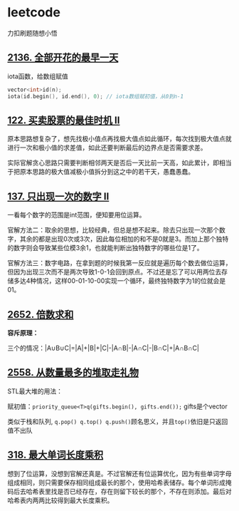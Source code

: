 # leetcode
力扣刷题随想小悟

## [2136. 全部开花的最早一天](https://leetcode.cn/problems/earliest-possible-day-of-full-bloom/)

iota函数，给数组赋值
```C++
vector<int>id(n);
iota(id.begin(), id.end(), 0); // iota数组赋初值，从0到n-1
```

## [122. 买卖股票的最佳时机 II](https://leetcode.cn/problems/best-time-to-buy-and-sell-stock-ii/)

原本思路想复杂了，想先找极小值点再找极大值点如此循环，每次找到极大值点就进行一次和极小值的求差值，如此还要判断最后的边界点是否需要求差。

实际官解贪心思路只需要判断相邻两天是否后一天比前一天高，如此累计，即相当于把原本思路的极大值减极小值拆分到这之中的若干天，愚蠢愚蠢。

## [137. 只出现一次的数字 II](https://leetcode.cn/problems/single-number-ii/)

一看每个数字的范围是int范围，便知要用位运算。

官解方法二：取余的思想，比较经典，但总是想不起来。除去只出现一次那个数字，其余的都是出现0次或3次，因此每位相加的和不是0就是3。而加上那个独特的数字则会导致某些位模3余1，也就能判断出独特数字的哪些位是1了。

官解方法三：数字电路，在拿到题的时候我第一反应就是遍历每个数去做位运算，但因为出现三次而不是两次导致1-0-1会回到原点。不过还是忘了可以用两位去存储多达4种情况，这样00-01-10-00实现一个循环，最终独特数字为1的位就会是01。

## [2652. 倍数求和](https://leetcode.cn/problems/sum-multiples/)

**容斥原理：**

三个的情况：|A∪B∪C|=|A|+|B|+|C|-|A∩B|-|A∩C|-|B∩C|+|A∩B∩C|

## [2558. 从数量最多的堆取走礼物](https://leetcode.cn/problems/take-gifts-from-the-richest-pile/)

STL最大堆的用法：

赋初值：```priority_queue<T>q(gifts.begin(), gifts.end());``` gifts是个vector<int>

类似于栈和队列,
```q.pop() q.top() q.push()```顾名思义，并且```top()```依旧是只返回值不出队

## [318. 最大单词长度乘积](https://leetcode.cn/problems/maximum-product-of-word-lengths/)

想到了位运算，没想到官解还真是。不过官解还有位运算优化，因为有些单词字母组成相同，则只需要保存相同组成最长的那个，使用哈希表储存。每个单词形成掩码后去哈希表里找是否已经存在，存在则留下较长的那个，不存在则添加。最后对哈希表内两两比较得到最大长度乘积。